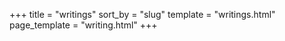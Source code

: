 +++
title = "writings"
sort_by = "slug"
template = "writings.html"
page_template = "writing.html"
+++